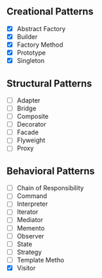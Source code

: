 ## **Creational Patterns**

- [x] Abstract Factory 
- [x] Builder
- [x] Factory Method
- [x] Prototype
- [x] Singleton

## **Structural Patterns**

- [ ] Adapter
- [ ] Bridge
- [ ] Composite
- [ ] Decorator
- [ ] Facade
- [ ] Flyweight
- [ ] Proxy

## **Behavioral Patterns**

- [ ] Chain of Responsibility
- [ ] Command
- [ ] Interpreter
- [ ] Iterator
- [ ] Mediator
- [ ] Memento
- [ ] Observer
- [ ] State
- [ ] Strategy
- [ ] Template Metho
- [x] Visitor
